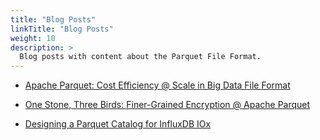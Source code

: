 ```yaml
---
title: "Blog Posts"
linkTitle: "Blog Posts"
weight: 10
description: >
  Blog posts with content about the Parquet File Format.
---
```


* [Apache Parquet: Cost Efficiency @ Scale in Big Data File Format](https://eng.uber.com/cost-efficiency-big-data/)

* [One Stone, Three Birds: Finer-Grained Encryption @ Apache Parquet](https://eng.uber.com/one-stone-three-birds-finer-grained-encryption-apache-parquet/)

* [Designing a Parquet Catalog for InfluxDB IOx](https://www.influxdata.com/blog/designing-a-parquet-catalog-for-influxdb-iox/)
